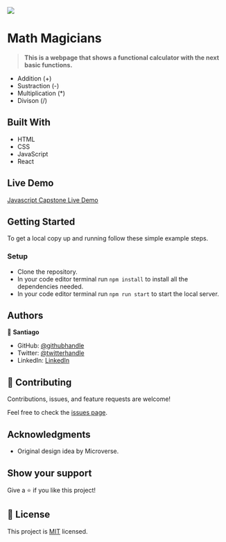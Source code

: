 ![](https://img.shields.io/badge/Microverse-blueviolet)

# Math Magicians

> **This is a webpage that shows a functional calculator with the next basic functions.**

- Addition (+) 
- Sustraction (-) 
- Multiplication (*) 
- Divison (/)


## Built With

- HTML
- CSS
- JavaScript
- React

## Live Demo

[Javascript Capstone Live Demo](https://santiago220991.github.io/math-magicians/dist)

## Getting Started

To get a local copy up and running follow these simple example steps.


### Setup

- Clone the repository.
- In your code editor terminal run `npm install` to install all the dependencies needed.
- In your code editor terminal run `npm run start` to start the local server.


## Authors

👤 **Santiago**

- GitHub: [@githubhandle](https://github.com/Santiago220991) 
- Twitter: [@twitterhandle](https://twitter.com/SanCardenas10)
- LinkedIn: [LinkedIn](https://www.linkedin.com/in/santiago-cárdenas-671043160/)

## 🤝 Contributing

Contributions, issues, and feature requests are welcome!

Feel free to check the [issues page](https://github.com/Santiago220991/math-magicians/issues).

## Acknowledgments

- Original design idea by Microverse.

## Show your support

Give a ⭐️ if you like this project!

## 📝 License

This project is [MIT](./MIT.md) licensed.
